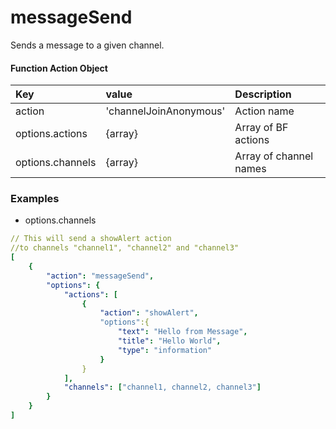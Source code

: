 # messageSend

Sends a message to a given channel.

#### Function Action Object

| Key | value | Description |
| :--- | :--- | :--- |
| action | 'channelJoinAnonymous' | Action name |
| options.actions | {array} | Array of BF actions |
| options.channels | {array} | Array of channel names |

### Examples

* options.channels

```yaml
// This will send a showAlert action
//to channels "channel1", "channel2" and "channel3"
[
    {
        "action": "messageSend",
        "options": {
            "actions": [
                {
                    "action": "showAlert",
                    "options":{
                        "text": "Hello from Message",
                        "title": "Hello World",
                        "type": "information"
                    }
                }
            ],
            "channels": ["channel1, channel2, channel3"]
        }
    }
]
```

